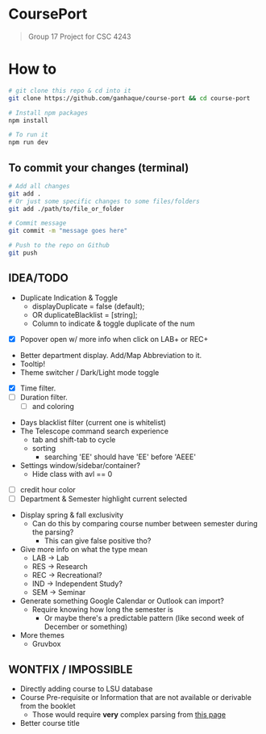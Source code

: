 <!-- This is a [Next.js](https://nextjs.org/) project bootstrapped with [`create-next-app`](https://github.com/vercel/next.js/tree/canary/packages/create-next-app). -->
<!---->
<!-- ## Getting Started -->
<!---->
<!-- First, run the development server: -->
<!---->
<!-- ```bash -->
<!-- npm run dev -->
<!-- # or -->
<!-- yarn dev -->
<!-- # or -->
<!-- pnpm dev -->
<!-- # or -->
<!-- bun dev -->
<!-- ``` -->
<!---->
<!-- Open [http://localhost:3000](http://localhost:3000) with your browser to see the result. -->

# CoursePort
> Group 17 Project for CSC 4243

# How to
```bash
# git clone this repo & cd into it
git clone https://github.com/ganhaque/course-port && cd course-port

# Install npm packages
npm install

# To run it
npm run dev
```

## To commit your changes (terminal)
```bash
# Add all changes
git add .
# Or just some specific changes to some files/folders
git add ./path/to/file_or_folder

# Commit message
git commit -m "message goes here"

# Push to the repo on Github
git push
```

## IDEA/TODO
- Duplicate Indication & Toggle
    - displayDuplicate = false (default);
    - OR duplicateBlacklist = [string];
    - Column to indicate & toggle duplicate of the num
- [x] Popover open w/ more info when click on LAB+ or REC+
- Better department display. Add/Map Abbreviation to it.
- Tooltip!
- Theme switcher / Dark/Light mode toggle
- [x] Time filter.
- [ ] Duration filter.
    - [ ] and coloring
- Days blacklist filter (current one is whitelist)
- The Telescope command search experience
    - tab and shift-tab to cycle
    - sorting
        - searching 'EE' should have 'EE' before 'AEEE'
- Settings window/sidebar/container?
    - Hide class with avl == 0
- [ ] credit hour color
- [ ] Department & Semester highlight current selected
- Display spring & fall exclusivity
    - Can do this by comparing course number between semester during the parsing?
        - This can give false positive tho?
- Give more info on what the type mean
    - LAB -> Lab
    - RES -> Research
    - REC -> Recreational?
    - IND -> Independent Study?
    - SEM -> Seminar
- Generate something Google Calendar or Outlook can import?
    - Require knowing how long the semester is
        - Or maybe there's a predictable pattern (like second week of December or something)
- More themes
    - Gruvbox

## WONTFIX / IMPOSSIBLE
- Directly adding course to LSU database
- Course Pre-requisite or Information that are not available or derivable from the booklet
    - Those would require **very** complex parsing from [this page](https://catalog.lsu.edu/content.php?catoid=27&navoid=2448)
- Better course title

